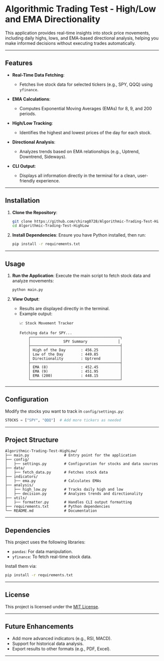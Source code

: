 # **Algorithmic Trading Test - High/Low and EMA Directionality**

This application provides real-time insights into stock price movements, including daily highs, lows, and EMA-based directional analysis, helping you make informed decisions without executing trades automatically.

---

## **Features**

- **Real-Time Data Fetching**:
  - Fetches live stock data for selected tickers (e.g., SPY, QQQ) using `yfinance`.
  
- **EMA Calculations**:
  - Computes Exponential Moving Averages (EMAs) for 8, 9, and 200 periods.
  
- **High/Low Tracking**:
  - Identifies the highest and lowest prices of the day for each stock.

- **Directional Analysis**:
  - Analyzes trends based on EMA relationships (e.g., Uptrend, Downtrend, Sideways).

- **CLI Output**:
  - Displays all information directly in the terminal for a clean, user-friendly experience.

---

## **Installation**

1. **Clone the Repository**:
   ```bash
   git clone https://github.com/chirag0728/Algorithmic-Trading-Test-HighLow.git
   cd Algorithmic-Trading-Test-HighLow
   ```

2. **Install Dependencies**:
   Ensure you have Python installed, then run:
   ```bash
   pip install -r requirements.txt
   ```

---

## **Usage**

1. **Run the Application**:
   Execute the main script to fetch stock data and analyze movements:
   ```bash
   python main.py
   ```

2. **View Output**:
   - Results are displayed directly in the terminal.
   - Example output:
     ```
     📈 Stock Movement Tracker

     Fetching data for SPY...
         ┌─────────────────────────────────────────┐
         │               SPY Summary              │
         ├─────────────────────────────────────────┤
         │ High of the Day       : 456.25          │
         │ Low of the Day        : 449.85          │
         │ Directionality        : Uptrend         │
         ├─────────────────────────────────────────┤
         │ EMA (8)               : 452.45          │
         │ EMA (9)               : 451.95          │
         │ EMA (200)             : 448.15          │
         └─────────────────────────────────────────┘
     ```

---

## **Configuration**

Modify the stocks you want to track in `config/settings.py`:
```python
STOCKS = ["SPY", "QQQ"]  # Add more tickers as needed
```

---

## **Project Structure**

```
Algorithmic-Trading-Test-HighLow/
├── main.py                # Entry point for the application
├── config/
│   ├── settings.py        # Configuration for stocks and data sources
├── data/
│   ├── fetch_data.py      # Fetches stock data
├── indicators/
│   ├── ema.py             # Calculates EMAs
├── analysis/
│   ├── high_low.py        # Tracks daily high and low
│   ├── decision.py        # Analyzes trends and directionality
├── utils/
│   ├── formatter.py       # Handles CLI output formatting
├── requirements.txt       # Python dependencies
└── README.md              # Documentation
```

---

## **Dependencies**

This project uses the following libraries:
- `pandas`: For data manipulation.
- `yfinance`: To fetch real-time stock data.

Install them via:
```bash
pip install -r requirements.txt
```

---

## **License**

This project is licensed under the [MIT License](LICENSE).

---

## **Future Enhancements**

- Add more advanced indicators (e.g., RSI, MACD).
- Support for historical data analysis.
- Export results to other formats (e.g., PDF, Excel).

--- 